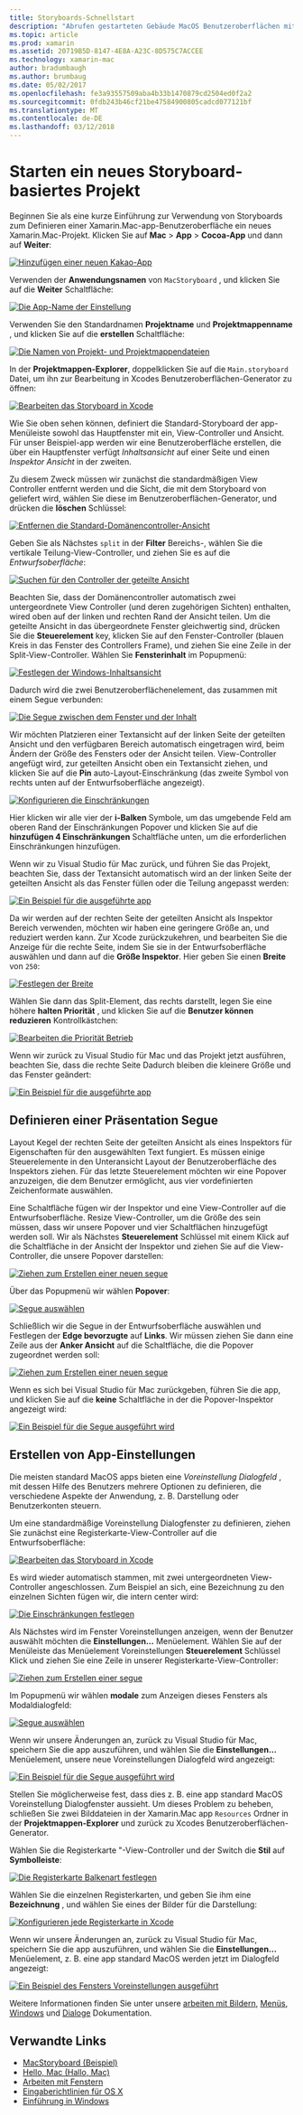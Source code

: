 ```yaml
---
title: Storyboards-Schnellstart
description: "Abrufen gestarteten Gebäude MacOS Benutzeroberflächen mit Storyboards."
ms.topic: article
ms.prod: xamarin
ms.assetid: 20719B5D-8147-4E8A-A23C-8D575C7ACCEE
ms.technology: xamarin-mac
author: bradumbaugh
ms.author: brumbaug
ms.date: 05/02/2017
ms.openlocfilehash: fe3a93557509aba4b33b1470879cd2504ed0f2a2
ms.sourcegitcommit: 0fdb243b46cf21be47584900805cadcd077121bf
ms.translationtype: MT
ms.contentlocale: de-DE
ms.lasthandoff: 03/12/2018
---
```

# <a name="starting-a-new-storyboard-based-project"></a>Starten ein neues Storyboard-basiertes Projekt

Beginnen Sie als eine kurze Einführung zur Verwendung von Storyboards zum Definieren einer Xamarin.Mac-app-Benutzeroberfläche ein neues Xamarin.Mac-Projekt. Klicken Sie auf **Mac** > **App** > **Cocoa-App** und dann auf **Weiter**:

[![](quickstart-images/qs01.png "Hinzufügen einer neuen Kakao-App")](quickstart-images/qs01.png#lightbox)

Verwenden der **Anwendungsnamen** von `MacStoryboard` , und klicken Sie auf die **Weiter** Schaltfläche:

[![](quickstart-images/qs02.png "Die App-Name der Einstellung")](quickstart-images/qs02.png#lightbox)

Verwenden Sie den Standardnamen **Projektname** und **Projektmappenname** , und klicken Sie auf die **erstellen** Schaltfläche:

[![](quickstart-images/qs03.png "Die Namen von Projekt- und Projektmappendateien")](quickstart-images/qs03.png#lightbox)

In der **Projektmappen-Explorer**, doppelklicken Sie auf die `Main.storyboard` Datei, um ihn zur Bearbeitung in Xcodes Benutzeroberflächen-Generator zu öffnen:

[![](quickstart-images/qs04.png "Bearbeiten das Storyboard in Xcode")](quickstart-images/qs04.png#lightbox)

Wie Sie oben sehen können, definiert die Standard-Storyboard der app-Menüleiste sowohl das Hauptfenster mit ein, View-Controller und Ansicht. Für unser Beispiel-app werden wir eine Benutzeroberfläche erstellen, die über ein Hauptfenster verfügt _Inhaltsansicht_ auf einer Seite und einen _Inspektor Ansicht_ in der zweiten.

Zu diesem Zweck müssen wir zunächst die standardmäßigen View Controller entfernt werden und die Sicht, die mit dem Storyboard von geliefert wird, wählen Sie diese im Benutzeroberflächen-Generator, und drücken die **löschen** Schlüssel:

[![](quickstart-images/qs05.png "Entfernen die Standard-Domänencontroller-Ansicht")](quickstart-images/qs05.png#lightbox)

Geben Sie als Nächstes `split` in der **Filter** Bereichs-, wählen Sie die vertikale Teilung-View-Controller, und ziehen Sie es auf die _Entwurfsoberfläche_:

[![](quickstart-images/qs06.png "Suchen für den Controller der geteilte Ansicht")](quickstart-images/qs06.png#lightbox)

Beachten Sie, dass der Domänencontroller automatisch zwei untergeordnete View Controller (und deren zugehörigen Sichten) enthalten, wired oben auf der linken und rechten Rand der Ansicht teilen. Um die geteilte Ansicht in das übergeordnete Fenster gleichwertig sind, drücken Sie die **Steuerelement** key, klicken Sie auf den Fenster-Controller (blauen Kreis in das Fenster des Controllers Frame), und ziehen Sie eine Zeile in der Split-View-Controller. Wählen Sie **Fensterinhalt** im Popupmenü:

[![](quickstart-images/qs07.png "Festlegen der Windows-Inhaltsansicht")](quickstart-images/qs07.png#lightbox)

Dadurch wird die zwei Benutzeroberflächenelement, das zusammen mit einem Segue verbunden:

[![](quickstart-images/qs08.png "Die Segue zwischen dem Fenster und der Inhalt")](quickstart-images/qs08.png#lightbox)

Wir möchten Platzieren einer Textansicht auf der linken Seite der geteilten Ansicht und den verfügbaren Bereich automatisch eingetragen wird, beim Ändern der Größe des Fensters oder der Ansicht teilen. View-Controller angefügt wird, zur geteilten Ansicht oben ein Textansicht ziehen, und klicken Sie auf die **Pin** auto-Layout-Einschränkung (das zweite Symbol von rechts unten auf der Entwurfsoberfläche angezeigt).

[![](quickstart-images/qs09.png "Konfigurieren die Einschränkungen")](quickstart-images/qs09.png#lightbox)

Hier klicken wir alle vier der **i-Balken** Symbole, um das umgebende Feld am oberen Rand der Einschränkungen Popover und klicken Sie auf die **hinzufügen 4 Einschränkungen** Schaltfläche unten, um die erforderlichen Einschränkungen hinzufügen.

Wenn wir zu Visual Studio für Mac zurück, und führen Sie das Projekt, beachten Sie, dass der Textansicht automatisch wird an der linken Seite der geteilten Ansicht als das Fenster füllen oder die Teilung angepasst werden:

[![](quickstart-images/qs10.png "Ein Beispiel für die ausgeführte app")](quickstart-images/qs10.png#lightbox)

Da wir werden auf der rechten Seite der geteilten Ansicht als Inspektor Bereich verwenden, möchten wir haben eine geringere Größe an, und reduziert werden kann. Zur Xcode zurückzukehren, und bearbeiten Sie die Anzeige für die rechte Seite, indem Sie sie in der Entwurfsoberfläche auswählen und dann auf die **Größe Inspektor**. Hier geben Sie einen **Breite** von `250`:

[![](quickstart-images/qs11.png "Festlegen der Breite")](quickstart-images/qs11.png#lightbox)

Wählen Sie dann das Split-Element, das rechts darstellt, legen Sie eine höhere **halten Priorität** , und klicken Sie auf die **Benutzer können reduzieren** Kontrollkästchen:

[![](quickstart-images/qs12.png "Bearbeiten die Priorität Betrieb")](quickstart-images/qs12.png#lightbox)

Wenn wir zurück zu Visual Studio für Mac und das Projekt jetzt ausführen, beachten Sie, dass die rechte Seite Dadurch bleiben die kleinere Größe und das Fenster geändert:

[![](quickstart-images/qs13.png "Ein Beispiel für die ausgeführte app")](quickstart-images/qs13.png#lightbox)

<a name="Defining-a-Presentation-Segue" />

## <a name="defining-a-presentation-segue"></a>Definieren einer Präsentation Segue

Layout Kegel der rechten Seite der geteilten Ansicht als eines Inspektors für Eigenschaften für den ausgewählten Text fungiert. Es müssen einige Steuerelemente in den Unteransicht Layout der Benutzeroberfläche des Inspektors ziehen. Für das letzte Steuerelement möchten wir eine Popover anzuzeigen, die dem Benutzer ermöglicht, aus vier vordefinierten Zeichenformate auswählen.

Eine Schaltfläche fügen wir der Inspektor und eine View-Controller auf die Entwurfsoberfläche. Resize View-Controller, um die Größe des sein müssen, dass wir unsere Popover und vier Schaltflächen hinzugefügt werden soll. Wir als Nächstes **Steuerelement** Schlüssel mit einem Klick auf die Schaltfläche in der Ansicht der Inspektor und ziehen Sie auf die View-Controller, die unsere Popover darstellen:

[![](quickstart-images/qs14.png "Ziehen zum Erstellen einer neuen segue")](quickstart-images/qs14.png#lightbox)

Über das Popupmenü wir wählen **Popover**: 

[![](quickstart-images/qs15.png "Segue auswählen")](quickstart-images/qs15.png#lightbox)

Schließlich wir die Segue in der Entwurfsoberfläche auswählen und Festlegen der **Edge bevorzugte** auf **Links**. Wir müssen ziehen Sie dann eine Zeile aus der **Anker Ansicht** auf die Schaltfläche, die die Popover zugeordnet werden soll:

[![](quickstart-images/qs16.png "Ziehen zum Erstellen einer neuen segue")](quickstart-images/qs16.png#lightbox)

Wenn es sich bei Visual Studio für Mac zurückgeben, führen Sie die app, und klicken Sie auf die **keine** Schaltfläche in der die Popover-Inspektor angezeigt wird:

[![](quickstart-images/qs17.png "Ein Beispiel für die Segue ausgeführt wird")](quickstart-images/qs17.png#lightbox)

<a name="Creating-App-Preferences" />

## <a name="creating-app-preferences"></a>Erstellen von App-Einstellungen

Die meisten standard MacOS apps bieten eine _Voreinstellung Dialogfeld_ , mit dessen Hilfe des Benutzers mehrere Optionen zu definieren, die verschiedene Aspekte der Anwendung, z. B. Darstellung oder Benutzerkonten steuern.

Um eine standardmäßige Voreinstellung Dialogfenster zu definieren, ziehen Sie zunächst eine Registerkarte-View-Controller auf die Entwurfsoberfläche:

[![](quickstart-images/qs18.png "Bearbeiten das Storyboard in Xcode")](quickstart-images/qs18.png#lightbox)

Es wird wieder automatisch stammen, mit zwei untergeordneten View-Controller angeschlossen. Zum Beispiel an sich, eine Bezeichnung zu den einzelnen Sichten fügen wir, die intern center wird:

[![](quickstart-images/qs19.png "Die Einschränkungen festlegen")](quickstart-images/qs19.png#lightbox)

Als Nächstes wird im Fenster Voreinstellungen anzeigen, wenn der Benutzer auswählt möchten die **Einstellungen...**  Menüelement. Wählen Sie auf der Menüleiste das Menüelement Voreinstellungen **Steuerelement** Schlüssel Klick und ziehen Sie eine Zeile in unserer Registerkarte-View-Controller:

[![](quickstart-images/qs20.png "Ziehen zum Erstellen einer segue")](quickstart-images/qs20.png#lightbox)

Im Popupmenü wir wählen **modale** zum Anzeigen dieses Fensters als Modaldialogfeld:

[![](quickstart-images/qs21.png "Segue auswählen")](quickstart-images/qs21.png#lightbox)

Wenn wir unsere Änderungen an, zurück zu Visual Studio für Mac, speichern Sie die app auszuführen, und wählen Sie die **Einstellungen...**  Menüelement, unsere neue Voreinstellungen Dialogfeld wird angezeigt:

[![](quickstart-images/qs22.png "Ein Beispiel für die Segue ausgeführt wird")](quickstart-images/qs22.png#lightbox)

Stellen Sie möglicherweise fest, dass dies z. B. eine app standard MacOS Voreinstellung Dialogfenster aussieht. Um dieses Problem zu beheben, schließen Sie zwei Bilddateien in der Xamarin.Mac app `Resources` Ordner in der **Projektmappen-Explorer** und zurück zu Xcodes Benutzeroberflächen-Generator.

Wählen Sie die Registerkarte "-View-Controller und der Switch die **Stil** auf **Symbolleiste**: 

[![](quickstart-images/qs23.png "Die Registerkarte Balkenart festlegen")](quickstart-images/qs23.png#lightbox)

Wählen Sie die einzelnen Registerkarten, und geben Sie ihm eine **Bezeichnung** , und wählen Sie eines der Bilder für die Darstellung:

[![](quickstart-images/qs24.png "Konfigurieren jede Registerkarte in Xcode")](quickstart-images/qs24.png#lightbox)

Wenn wir unsere Änderungen an, zurück zu Visual Studio für Mac, speichern Sie die app auszuführen, und wählen Sie die **Einstellungen...**  Menüelement, z. B. eine app standard MacOS werden jetzt im Dialogfeld angezeigt:

[![](quickstart-images/qs25.png "Ein Beispiel des Fensters Voreinstellungen ausgeführt")](quickstart-images/qs25.png#lightbox)

Weitere Informationen finden Sie unter unsere [arbeiten mit Bildern](~/mac/app-fundamentals/image.md), [Menüs](~/mac/user-interface/menu.md), [Windows](~/mac/user-interface/window.md) und [Dialoge](~/mac/user-interface/dialog.md) Dokumentation.

## <a name="related-links"></a>Verwandte Links

- [MacStoryboard (Beispiel)](https://developer.xamarin.com/samples/mac/MacStoryboard/)
- [Hello, Mac (Hallo, Mac)](~/mac/get-started/hello-mac.md)
- [Arbeiten mit Fenstern](~/mac/user-interface/window.md)
- [Eingaberichtlinien für OS X](https://developer.apple.com/library/mac/documentation/UserExperience/Conceptual/OSXHIGuidelines/)
- [Einführung in Windows](https://developer.apple.com/library/mac/documentation/Cocoa/Conceptual/WinPanel/Introduction.html#//apple_ref/doc/uid/10000031-SW1)
